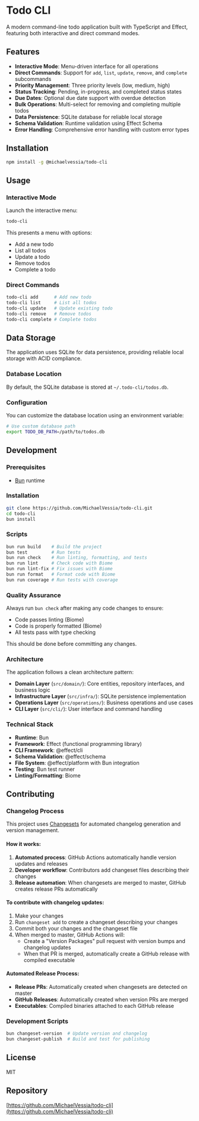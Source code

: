 # Todo CLI

A modern command-line todo application built with TypeScript and Effect, featuring both interactive and direct command modes.

## Features

- **Interactive Mode**: Menu-driven interface for all operations
- **Direct Commands**: Support for `add`, `list`, `update`, `remove`, and `complete` subcommands
- **Priority Management**: Three priority levels (low, medium, high)
- **Status Tracking**: Pending, in-progress, and completed status states
- **Due Dates**: Optional due date support with overdue detection
- **Bulk Operations**: Multi-select for removing and completing multiple todos
- **Data Persistence**: SQLite database for reliable local storage
- **Schema Validation**: Runtime validation using Effect Schema
- **Error Handling**: Comprehensive error handling with custom error types

## Installation

```bash
npm install -g @michaelvessia/todo-cli
```

## Usage

### Interactive Mode

Launch the interactive menu:

```bash
todo-cli
```

This presents a menu with options:
- Add a new todo
- List all todos
- Update a todo
- Remove todos
- Complete a todo

### Direct Commands

```bash
todo-cli add      # Add new todo
todo-cli list     # List all todos
todo-cli update   # Update existing todo
todo-cli remove   # Remove todos
todo-cli complete # Complete todos
```

## Data Storage

The application uses SQLite for data persistence, providing reliable local storage with ACID compliance.

### Database Location

By default, the SQLite database is stored at `~/.todo-cli/todos.db`.

### Configuration

You can customize the database location using an environment variable:

```bash
# Use custom database path
export TODO_DB_PATH=/path/to/todos.db
```

## Development

### Prerequisites

- [Bun](https://bun.sh/) runtime

### Installation

```bash
git clone https://github.com/MichaelVessia/todo-cli.git
cd todo-cli
bun install
```

### Scripts

```bash
bun run build    # Build the project
bun test         # Run tests
bun run check    # Run linting, formatting, and tests
bun run lint     # Check code with Biome
bun run lint-fix # Fix issues with Biome
bun run format   # Format code with Biome
bun run coverage # Run tests with coverage
```

### Quality Assurance

Always run `bun check` after making any code changes to ensure:
- Code passes linting (Biome)
- Code is properly formatted (Biome)
- All tests pass with type checking

This should be done before committing any changes.

### Architecture

The application follows a clean architecture pattern:

- **Domain Layer** (`src/domain/`): Core entities, repository interfaces, and business logic
- **Infrastructure Layer** (`src/infra/`): SQLite persistence implementation
- **Operations Layer** (`src/operations/`): Business operations and use cases
- **CLI Layer** (`src/cli/`): User interface and command handling

### Technical Stack

- **Runtime**: Bun
- **Framework**: Effect (functional programming library)
- **CLI Framework**: @effect/cli
- **Schema Validation**: @effect/schema
- **File System**: @effect/platform with Bun integration
- **Testing**: Bun test runner
- **Linting/Formatting**: Biome

## Contributing

### Changelog Process

This project uses [Changesets](https://github.com/changesets/changesets) for automated changelog generation and version management.

#### How it works:

1. **Automated process**: GitHub Actions automatically handle version updates and releases
2. **Developer workflow**: Contributors add changeset files describing their changes
3. **Release automation**: When changesets are merged to master, GitHub creates release PRs automatically

#### To contribute with changelog updates:

1. Make your changes
2. Run `changeset add` to create a changeset describing your changes
3. Commit both your changes and the changeset file
4. When merged to master, GitHub Actions will:
   - Create a "Version Packages" pull request with version bumps and changelog updates
   - When that PR is merged, automatically create a GitHub release with compiled executable

#### Automated Release Process:

- **Release PRs**: Automatically created when changesets are detected on master
- **GitHub Releases**: Automatically created when version PRs are merged
- **Executables**: Compiled binaries attached to each GitHub release

### Development Scripts

```bash
bun changeset-version  # Update version and changelog
bun changeset-publish  # Build and test for publishing
```

## License

MIT

## Repository

[https://github.com/MichaelVessia/todo-cli](https://github.com/MichaelVessia/todo-cli)